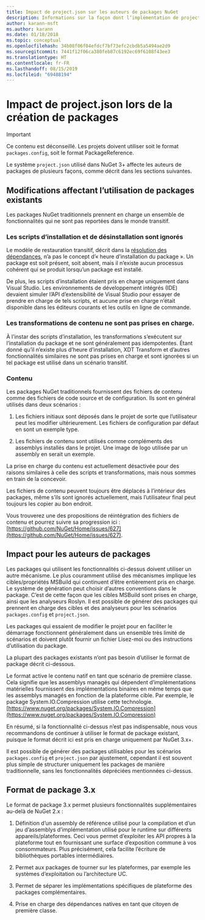 ```yaml
---
title: Impact de project.json sur les auteurs de packages NuGet
description: Informations sur la façon dont l’implémentation de project.json dans NuGet 3.x affecte les auteurs de packages, notamment en termes de fonctionnalités, de contenu et de format de package non pris en charge.
author: karann-msft
ms.author: karann
ms.date: 01/18/2018
ms.topic: conceptual
ms.openlocfilehash: 34b08f06f04efdcf7bf73efc2cbdb5a5494ae2d9
ms.sourcegitcommit: 7441f12f06ca380feb87c6192ec69f6108f43ee3
ms.translationtype: HT
ms.contentlocale: fr-FR
ms.lasthandoff: 08/15/2019
ms.locfileid: "69488194"
---
```

# <a name="impact-of-projectjson-when-creating-packages"></a>Impact de project.json lors de la création de packages

> [!Important]
> Ce contenu est déconseillé. Les projets doivent utiliser soit le format `packages.config`, soit le format PackageReference.

Le système `project.json` utilisé dans NuGet 3+ affecte les auteurs de packages de plusieurs façons, comme décrit dans les sections suivantes.

## <a name="changes-affecting-existing-packages-usage"></a>Modifications affectant l’utilisation de packages existants

Les packages NuGet traditionnels prennent en charge un ensemble de fonctionnalités qui ne sont pas reportées dans le monde transitif.

### <a name="install-and-uninstall-scripts-are-ignored"></a>Les scripts d’installation et de désinstallation sont ignorés

Le modèle de restauration transitif, décrit dans la [résolution des dépendances](../concepts/dependency-resolution.md#dependency-resolution-with-packagereference), n’a pas le concept d’« heure d’installation du package ». Un package est soit présent, soit absent, mais il n’existe aucun processus cohérent qui se produit lorsqu’un package est installé.

De plus, les scripts d’installation étaient pris en charge uniquement dans Visual Studio. Les environnements de développement intégrés (IDE) devaient simuler l’API d’extensibilité de Visual Studio pour essayer de prendre en charge de tels scripts, et aucune prise en charge n’était disponible dans les éditeurs courants et les outils en ligne de commande.

### <a name="content-transforms-are-not-supported"></a>Les transformations de contenu ne sont pas prises en charge.

À l’instar des scripts d’installation, les transformations s’exécutent sur l’installation du package et ne sont généralement pas idempotentes. Étant donné qu’il n’existe plus d’heure d’installation, XDT Transform et d’autres fonctionnalités similaires ne sont pas prises en charge et sont ignorées si un tel package est utilisé dans un scénario transitif.

### <a name="content"></a>Contenu

Les packages NuGet traditionnels fournissent des fichiers de contenu comme des fichiers de code source et de configuration. Ils sont en général utilisés dans deux scénarios :

1. Les fichiers initiaux sont déposés dans le projet de sorte que l’utilisateur peut les modifier ultérieurement. Les fichiers de configuration par défaut en sont un exemple type.

1. Les fichiers de contenu sont utilisés comme compléments des assemblys installés dans le projet. Une image de logo utilisée par un assembly en serait un exemple.

La prise en charge du contenu est actuellement désactivée pour des raisons similaires à celle des scripts et transformations, mais nous sommes en train de la concevoir.

Les fichiers de contenu peuvent toujours être déplacés à l’intérieur des packages, même s’ils sont ignorés actuellement, mais l’utilisateur final peut toujours les copier au bon endroit.

Vous trouverez une des propositions de réintégration des fichiers de contenu et pourrez suivre sa progression ici : [https://github.com/NuGet/Home/issues/627](https://github.com/NuGet/Home/issues/627).

## <a name="impact-for-package-authors"></a>Impact pour les auteurs de packages

Les packages qui utilisent les fonctionnalités ci-dessus doivent utiliser un autre mécanisme. Le plus couramment utilisé des mécanismes implique les cibles/propriétés MSBuild qui continuent d’être entièrement pris en charge. Le système de génération peut choisir d’autres conventions dans le package. C’est de cette façon que les cibles MSBuild sont prises en charge, ainsi que les analyseurs Roslyn. Il est possible de générer des packages qui prennent en charge des cibles et des analyseurs pour les scénarios `packages.config` et `project.json`.

Les packages qui essaient de modifier le projet pour en faciliter le démarrage fonctionnent généralement dans un ensemble très limité de scénarios et doivent plutôt fournir un fichier Lisez-moi ou des instructions d’utilisation du package.

La plupart des packages existants n’ont pas besoin d’utiliser le format de package décrit ci-dessous.

Le format active le contenu natif en tant que scénario de première classe. Cela signifie que les assemblys managés qui dépendent d’implémentations matérielles fournissent des implémentations binaires en même temps que les assemblys managés en fonction de la plateforme cible. Par exemple, le package System.IO.Compression utilise cette technologie. [https://www.nuget.org/packages/System.IO.Compression](https://www.nuget.org/packages/System.IO.Compression)

En résumé, si la fonctionnalité ci-dessus n’est pas indispensable, nous vous recommandons de continuer à utiliser le format de package existant, puisque le format décrit ici est pris en charge uniquement par NuGet 3.x+.

Il est possible de générer des packages utilisables pour les scénarios `packages.config` et `project.json` par ajustement, cependant il est souvent plus simple de structurer uniquement les packages de manière traditionnelle, sans les fonctionnalités dépréciées mentionnées ci-dessus.

## <a name="3x-package-format"></a>Format de package 3.x

Le format de package 3.x permet plusieurs fonctionnalités supplémentaires au-delà de NuGet 2.x :

1. Définition d’un assembly de référence utilisé pour la compilation et d’un jeu d’assemblys d’implémentation utilisé pour le runtime sur différents appareils/plateformes. Ceci vous permet d’exploiter les API propres à la plateforme tout en fournissant une surface d’exposition commune à vos consommateurs. Plus précisément, cela facilite l’écriture de bibliothèques portables intermédiaires.

1. Permet aux packages de tourner sur les plateformes, par exemple les systèmes d’exploitation ou l’architecture UC.

1. Permet de séparer les implémentations spécifiques de plateforme des packages complémentaires.

1. Prise en charge des dépendances natives en tant que citoyen de première classe.
